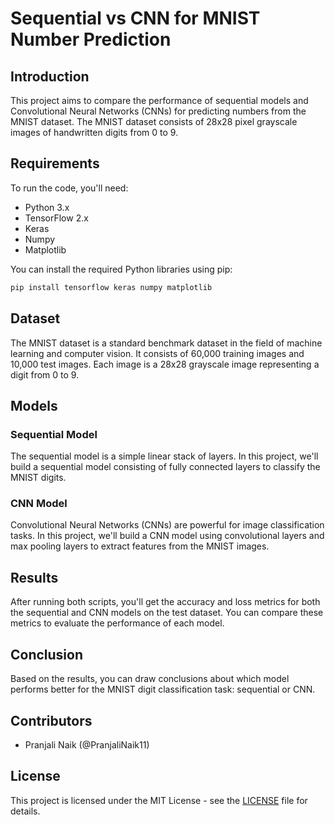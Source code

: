 # Sequential vs CNN for MNIST Number Prediction

## Introduction

This project aims to compare the performance of sequential models and Convolutional Neural Networks (CNNs) for predicting numbers from the MNIST dataset. The MNIST dataset consists of 28x28 pixel grayscale images of handwritten digits from 0 to 9.

## Requirements

To run the code, you'll need:

- Python 3.x
- TensorFlow 2.x
- Keras
- Numpy
- Matplotlib

You can install the required Python libraries using pip:

```bash
pip install tensorflow keras numpy matplotlib
```

## Dataset

The MNIST dataset is a standard benchmark dataset in the field of machine learning and computer vision. It consists of 60,000 training images and 10,000 test images. Each image is a 28x28 grayscale image representing a digit from 0 to 9.

## Models

### Sequential Model

The sequential model is a simple linear stack of layers. In this project, we'll build a sequential model consisting of fully connected layers to classify the MNIST digits.

### CNN Model

Convolutional Neural Networks (CNNs) are powerful for image classification tasks. In this project, we'll build a CNN model using convolutional layers and max pooling layers to extract features from the MNIST images.

## Results

After running both scripts, you'll get the accuracy and loss metrics for both the sequential and CNN models on the test dataset. You can compare these metrics to evaluate the performance of each model.

## Conclusion

Based on the results, you can draw conclusions about which model performs better for the MNIST digit classification task: sequential or CNN.

## Contributors

- Pranjali Naik (@PranjaliNaik11)

## License

This project is licensed under the MIT License - see the [LICENSE](LICENSE) file for details.
